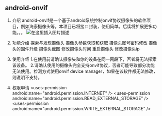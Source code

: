 ﻿

## android-onvif
1. 介绍
android-onvif是一个基于android系统控制onvif协议摄像头的软件项目，例如海康摄像头等。本项目已将接口封装，使用简单。后续将扩展更多功能。。。
![在这里插入图片描述](https://img-blog.csdnimg.cn/20191112091401189.png?x-oss-process=image/watermark,type_ZmFuZ3poZW5naGVpdGk,shadow_10,text_aHR0cHM6Ly9ibG9nLmNzZG4ubmV0L3NpbmF0XzMzMjg1MTI3,size_16,color_FFFFFF,t_70)
2. 功能介绍
探索与发现摄像头
摄像头参数获取和获取
摄像头账号密码修改
摄像头的固件升级
摄像头截图
修改摄像头时间
重启摄像头
修改摄像头ip


3. 使用介绍
1.在使用前请确认摄像头和你的设备在同一网段下，否者将无法探索该设备。
2.请确认使用的摄像头完全支持onvif协议，否者可能导致部分功能无法使用。检测方式使用onvif device manager，如果在该软件都无法修改，则说明不支持。

4. 权限申请
  	\<uses-permission android:name="android.permission.INTERNET" />
    \<uses-permission android:name="android.permission.READ_EXTERNAL_STORAGE" />
    \<uses-permission android:name="android.permission.WRITE_EXTERNAL_STORAGE" />

